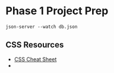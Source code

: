 # Phase 1 Project Prep

`json-server --watch db.json`

## CSS Resources
- [CSS Cheat Sheet](https://htmlcheatsheet.com/css/)
- 